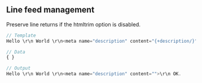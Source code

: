 ## Line feed management

Preserve line returns if the htmltrim option is disabled.

```js
// Template
Hello \r\n World \r\n<meta name="description" content="{+description/}">\r\n OK.

// Data
{ }

// Output
Hello \r\n World \r\n<meta name="description" content="">\r\n OK.